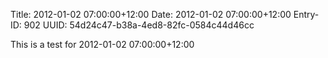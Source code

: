 Title: 2012-01-02 07:00:00+12:00
Date: 2012-01-02 07:00:00+12:00
Entry-ID: 902
UUID: 54d24c47-b38a-4ed8-82fc-0584c44d46cc

This is a test for 2012-01-02 07:00:00+12:00
